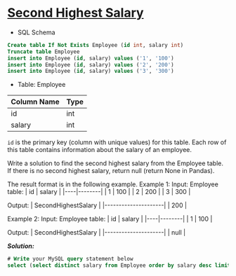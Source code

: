 # [Second Highest Salary](https://leetcode.com/problems/second-highest-salary/)

* SQL Schema

```sql
Create table If Not Exists Employee (id int, salary int)
Truncate table Employee
insert into Employee (id, salary) values ('1', '100')
insert into Employee (id, salary) values ('2', '200')
insert into Employee (id, salary) values ('3', '300')
```

* Table: Employee

| Column Name | Type |
|-------------|------|
| id          | int  |
| salary      | int  |

`id` is the primary key (column with unique values) for this table.
Each row of this table contains information about the salary of an employee.

Write a solution to find the second highest salary from the Employee table. If there is no second highest salary, return null (return None in Pandas).

The result format is in the following example.
Example 1:
Input:
Employee table:
| id | salary |
|----|--------|
| 1  | 100    |
| 2  | 200    |
| 3  | 300    |

Output:
| SecondHighestSalary |
|---------------------|
| 200                 |

Example 2:
Input:
Employee table:
| id | salary |
|----|--------|
| 1  | 100    |

Output:
| SecondHighestSalary |
|---------------------|
| null                |

_**Solution:**_

```sql
# Write your MySQL query statement below
select (select distinct salary from Employee order by salary desc limit 1 offset 1) as SecondHighestSalary
```
